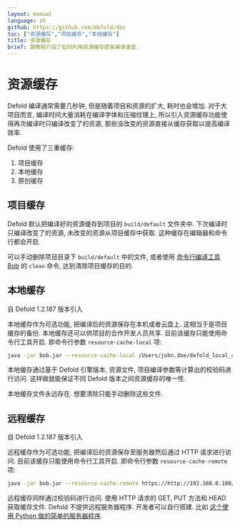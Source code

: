 ```yaml
---
layout: manual
language: zh
github: https://github.com/defold/doc
toc: ["资源缓存","项目缓存","本地缓存"]
title: 资源缓存
brief: 跟教程介绍了如何利用资源缓存提高编译速度.
---
```


# 资源缓存

Defold 编译通常需要几秒钟, 但是随着项目和资源的扩大, 耗时也会增加. 对于大项目而言, 编译时间大量消耗在编译字体和压缩纹理上, 所以引入资源缓存功能使得再次编译时只编译改变了的资源, 那些没改变的资源直接从缓存获取以提高编译效率.

Defold 使用了三重缓存:

1. 项目缓存
2. 本地缓存
3. 原创缓存


## 项目缓存

Defold 默认把编译好的资源缓存到项目的 `build/default` 文件夹中. 下次编译时只编译改变了的资源, 未改变的资源从项目缓存中获取. 这种缓存在编辑器和命令行都会开启.

可以手动删除项目目录下 `build/default` 中的文件, 或者使用 [命令行编译工具 Bob](/zh/manuals/bob) 的 `clean` 命令, 达到清除项目缓存的目的.


## 本地缓存

自 Defold 1.2.187 版本引入

本地缓存作为可选功能, 把编译后的资源保存在本机或者云盘上. 这相当于是项目缓存的备份. 本地缓存还可以供项目的合作开发人员共享. 目前该缓存只能使用命令行工具开启. 即命令行参数 `resource-cache-local` 项:

```sh
java -jar bob.jar --resource-cache-local /Users/john.doe/defold_local_cache
```

本地缓存通过基于 Defold 引擎版本, 资源文件, 项目编译参数等计算出的校验码进行访问. 这样做就能保证不同 Defold 版本之间资源缓存的唯一性.

<div class='sidenote' markdown='1'>
本地缓存文件永远存在. 想要清除只能手动删除这些文件.
</div>


## 远程缓存

自 Defold 1.2.187 版本引入

远程缓存作为可选功能, 把编译后的资源保存至服务器然后通过 HTTP 请求进行访问. 目前该缓存只能使用命令行工具开启. 即命令行参数 `resource-cache-remote` 项:

```sh
java -jar bob.jar --resource-cache-remote https://http://192.168.0.100/
```

远程缓存同样通过校验码进行访问. 使用 HTTP 请求的 GET, PUT 方法和 HEAD 获取缓存文件. Defold 不提供远程服务器程序. 开发者可以自行搭建. 比如 [这个使用 Python 做的简单的服务器程序](https://github.com/britzl/httpserver-python).
